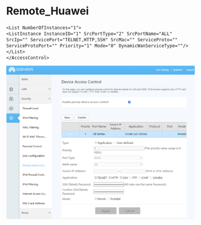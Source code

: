 # Remote_Huawei

```<AccessControl AccessControlListEnable="1" AccessControlListNumberOfEntries="1">
<List NumberOfInstances="1">
<ListInstance InstanceID="1" SrcPortType="2" SrcPortName="ALL" SrcIp="" ServicePort="TELNET,HTTP,SSH" SrcMac="" ServiceProto="" ServiceProtoPort="" Priority="1" Mode="0" DynamicWanServiceType=""/>
</List>
</AccessControl>
```
![alt text](https://github.com/beryindo/Remote_Huawei/blob/main/2024-04-15_021007.jpg)
